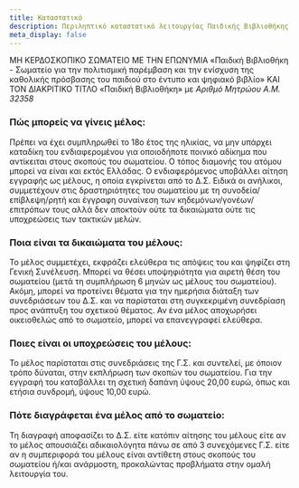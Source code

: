 ```yaml
---
title: Καταστατικό
description: Περιληπτικό καταστατικό λειτουργίας Παιδικής Βιβλιοθήκης
meta_display: false
---
```


ΜΗ ΚΕΡΔΟΣΚΟΠΙΚΟ ΣΩΜΑΤΕΙΟ ΜΕ ΤΗΝ ΕΠΩΝΥΜΙΑ «Παιδική Βιβλιοθήκη - Σωματείο για την πολιτισμική παρέμβαση και την ενίσχυση της καθολικής πρόσβασης του παιδιού στο έντυπο και ψηφιακό βιβλίο» ΚΑΙ ΤΟΝ ΔΙΑΚΡΙΤΙΚΟ ΤΙΤΛΟ «Παιδική Βιβλιοθήκη» με *Αριθμό Μητρώου A.M. 32358*

### Πώς μπορείς να γίνεις μέλος:

Πρέπει να έχει συμπληρωθεί το 18ο έτος της ηλικίας, να μην υπάρχει καταδίκη του ενδιαφερομένου για οποιοδήποτε ποινικό αδίκημα που αντίκειται στους σκοπούς του σωματείου. Ο τόπος διαμονής του ατόμου μπορεί να είναι και εκτός Ελλάδας.
Ο ενδιαφερόμενος υποβάλλει αίτηση εγγραφής ως μέλους, η οποία εγκρίνεται από το Δ.Σ.
Ειδικά οι ανήλικοι, συμμετέχουν στις δραστηριότητες του σωματείου με τη συνοδεία/επίβλεψη/ρητή και έγγραφη συναίνεση των κηδεμόνων/γονέων/επιτρόπων τους αλλά δεν αποκτούν ούτε τα δικαιώματα ούτε τις υποχρεώσεις των τακτικών μελών.

### Ποια είναι τα δικαιώματα του μέλους:

Το μέλος συμμετέχει, εκφράζει ελεύθερα τις απόψεις του και ψηφίζει στη Γενική Συνέλευση. Μπορεί να θέσει υποψηφιότητα για αιρετή θέση του σωματείου (μετά τη συμπλήρωση 6 μηνών ως μέλους του σωματείου). Ακόμη, μπορεί να προτείνει θέματα για την ημερήσια διάταξη των συνεδριάσεων του Δ.Σ. και να παρίσταται στη συγκεκριμένη συνεδρίαση προς ανάπτυξη του σχετικού θέματος.
Αν ένα μέλος αποχωρήσει οικειοθελώς από το σωματείο, μπορεί να επανεγγραφεί ελεύθερα.

### Ποιες είναι οι υποχρεώσεις του μέλους:

 Το μέλος παρίσταται στις συνεδριάσεις της Γ.Σ. και συντελεί, με όποιον τρόπο δύναται, στην εκπλήρωση των σκοπών του σωματείου. Για την εγγραφή του καταβάλλει τη σχετική δαπάνη ύψους 20,00 ευρώ, όπως και ετήσια συνδρομή, ύψους 10,00 ευρώ.

### Πότε διαγράφεται ένα μέλος από το σωματείο:

Τη διαγραφή αποφασίζει το Δ.Σ. είτε κατόπιν αίτησης του μέλους είτε αν το μέλος απουσιάζει αδικαιολόγητα πάνω σε από 3 συνεχόμενες Γ.Σ. είτε αν η συμπεριφορά του μέλους είναι αντίθετη στους σκοπούς του σωματείου ή/και ανάρμοστη, προκαλώντας προβλήματα στην ομαλή λειτουργία του. 